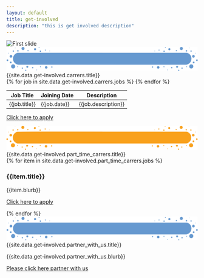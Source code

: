 ```yaml
---
layout: default
title: get-involved
description: "this is get involved description"
---
```


<main role="main">
    <section>
        <div id="myCarousel" class="carousel slide" data-ride="carousel">
            <div class="carousel-inner">
                <div class="carousel-item active">
                    <img src="{{site.data.get-involved.banner.img}}" alt="First slide">
                </div>
            </div>
        </div>
    </section>
    <section>
        <div class="container-fluid pb-5 goal-section-parent">
            <div class="container ">
                <div class="row">
                    <div class="col">
                        <div class="section-title">
                            <img class="img-fluid" src='assets/img/Title-BG3.png' />
                            <div class="section-title-text">{{site.data.get-involved.carrers.title}}</div>
                        </div>
                    </div>
                </div>
                <div class="row">
                    <div class="col-md-12 col-sm-12 listofjob">
                        <table class="table">
                            <thead>
                                <th>Job Title</th>
                                <th>Joining Date</th>
                                <th>Description</th>
                            </thead>
                            <tbody>
                                {% for job in site.data.get-involved.carrers.jobs %}
                                <tr>
                                    <td>{{job.title}}</td>
                                    <td>{{job.date}}</td>
                                    <td>{{job.description}}</td>
                                </tr>
                                {% endfor %}
                            </tbody>
                        </table>
                    </div>
                </div>
                <div class="row">
                    <div class="col-md-12 text-center">
                        <p class="applylinks">
                            <a href="{{site.data.get-involved.carrers.apply_link}}" target="_blank">Click here to apply</a>
                        </p>
                    </div>
                </div>
            </div>
        </div>
    </section>
    <section>
        <div class="container-fluid pb-5 mentor-section-parent">
            <div class="container ">
                <div class="row">
                    <div class="col">
                        <div class="section-title">
                            <img class="img-fluid" src='assets/img/Title-BG.png' />
                            <div class="section-title-text">{{site.data.get-involved.part_time_carrers.title}}</div>
                        </div>
                    </div>
                </div>
                <div class="row">
                    <div class="col-md-1 col-sm-12"></div>
                    {% for item in site.data.get-involved.part_time_carrers.jobs %}
                    <div class="col-md-5 col-sm-12">
                        <h3>{{item.title}}</h3>
                        <p class="bunchOfText">{{item.blurb}}</p>
                        <p class="applylink">
                            <a href="https://forms.gle/yVuFW8MYH8NLDZj17" target="_blank">Click here to apply</a>
                        </p>
                    </div>
                    {% endfor %}
                    <div class="col-md-1 col-sm-12"></div>
                </div>
            </div>
        </div>
    </section>
    <section>
        <div class="container-fluid pb-5 goal-section-parent">
            <div class="container ">
                <div class="row">
                    <div class="col">
                        <div class="section-title">
                            <img class="img-fluid" src='assets/img/Title-BG3.png' />
                            <div class="section-title-text">{{site.data.get-involved.partner_with_us.title}}</div>
                        </div>
                    </div>
                </div>
                <div class="row">
                    <div class="col-md-2 col-sm-12"></div>
                    <div class="col-md-8 col-sm-12">
                        <p class="bunchOfText">{{site.data.get-involved.partner_with_us.blurb}}</p>
                        <p class="applylink"><a href="https://forms.gle/oH8mXyZqTfsEgTDG7" target="_blank">Please click here partner with us </a></p>
                    </div>
                    <div class="col-md-2 col-sm-12"></div>
                </div>
            </div>
        </div>
    </section>
</main>